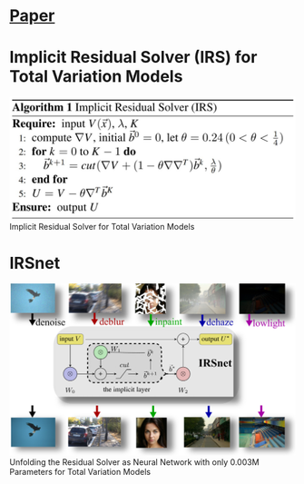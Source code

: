 # [Paper](https://ieeexplore.ieee.org/document/10838572)
# Implicit Residual Solver (IRS) for Total Variation Models
![image](IRS.JPG)
Implicit Residual Solver for Total Variation Models
# IRSnet
![image](alls.png)
Unfolding the Residual Solver as Neural Network with only 0.003M Parameters for Total Variation Models
